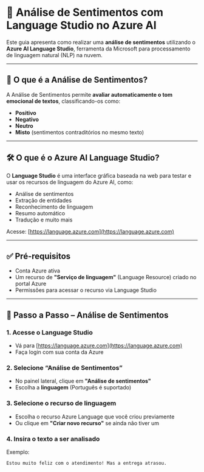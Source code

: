 # 🧠 Análise de Sentimentos com Language Studio no Azure AI

Este guia apresenta como realizar uma **análise de sentimentos** utilizando o **Azure AI Language Studio**, ferramenta da Microsoft para processamento de linguagem natural (NLP) na nuvem.

---

## 📌 O que é a Análise de Sentimentos?

A Análise de Sentimentos permite **avaliar automaticamente o tom emocional de textos**, classificando-os como:
- **Positivo**
- **Negativo**
- **Neutro**
- **Misto** (sentimentos contraditórios no mesmo texto)

---

## 🛠️ O que é o Azure AI Language Studio?

O **Language Studio** é uma interface gráfica baseada na web para testar e usar os recursos de linguagem do Azure AI, como:
- Análise de sentimentos
- Extração de entidades
- Reconhecimento de linguagem
- Resumo automático
- Tradução e muito mais

Acesse: [https://language.azure.com](https://language.azure.com)

---

## ✅ Pré-requisitos

- Conta Azure ativa
- Um recurso de **"Serviço de linguagem"** (Language Resource) criado no portal Azure
- Permissões para acessar o recurso via Language Studio

---

## 🚀 Passo a Passo – Análise de Sentimentos

### 1. Acesse o Language Studio
- Vá para [https://language.azure.com](https://language.azure.com)
- Faça login com sua conta da Azure

### 2. Selecione “Análise de Sentimentos”
- No painel lateral, clique em **"Análise de sentimentos"**
- Escolha a **linguagem** (Português é suportado)

### 3. Selecione o recurso de linguagem
- Escolha o recurso Azure Language que você criou previamente
- Ou clique em **"Criar novo recurso"** se ainda não tiver um

### 4. Insira o texto a ser analisado
Exemplo:
```text
Estou muito feliz com o atendimento! Mas a entrega atrasou.
